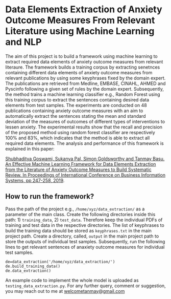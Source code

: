 # Data Elements Extraction of Anxiety Outcome Measures From Relevant Literature using Machine Learning and NLP
The aim of this project is to build a framework using machine learning to extract required data elements of anxiety outcome measures from relevant literaure. The framework builds a training corpus by extracting senetnces containing different data elements of anxiety outcome measures from relevant publications by using some keyphrases fixed by the domain expert. The publications are retrieved from Medline, EMBASE, CINAHL, AHMED and Pyscinfo following a given set of rules by the domain expert. Subsequently, the method trains a machine learning classifier e.g., Random Forest using this training corpus to extract the sentences containing desired data elements from test samples. The experiments are conducted on 48 publications containing anxiety outcome measures with an aim to automatically extract the sentences stating the mean and standard deviation of the measures of outcomes of different types of interventions to lessen anxiety. The experimental results show that the recall and precision of the proposed method using random forest classifier are respectively 100% and 83%, which indicates that the method is able to extract all required data elements. The analysis and performance of this framework is explained in this paper:

[Shubhaditya Goswami, Sukanya Pal, Simon Goldsworthy and Tanmay Basu. An Effective Machine Learning Framework for Data Elements Extraction from the Literature of Anxiety Outcome Measures to Build Systematic Review. In Proceedings of International Conference on Business Information Systems, pp 247-258, 2019](https://link.springer.com/chapter/10.1007/978-3-030-20485-3_19).


## How to run the framework?

Pass the path of the project e.g., `/home/xyz/data_extraction/` as a parameter of the main class. Create the following directories inside this path: 1) `training_data`, 2) `test_data`. Therefore keep the individual PDFs of training and test data in the respective directories. The list of keyphrases to build the training data should be stored as `keyphrases.txt` in the main project path. Create a directory, called, `output` in the main project path to store the outputs of individual test samples. Subsequently, run the following lines to get relevant sentences of anaxiety outcome measures for individual test samples. 

```
de=data_extraction('/home/xyz/data_extraction/')   
de.build_training_data()       
de.data_extraction()
```

An example code to implement the whole model is uploaded as `testing_data_extraction.py`. For any further query, comment or suggestion, you may reach out to me at welcometanmay@gmail.com

